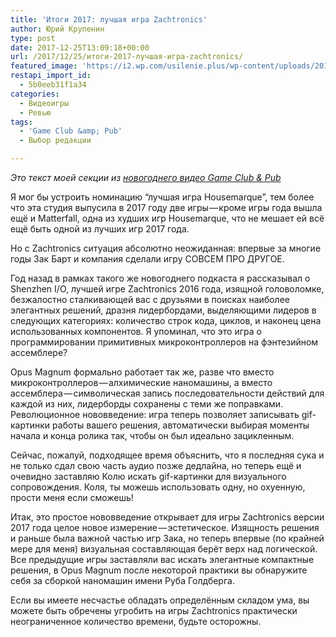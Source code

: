 ```yaml
---
title: 'Итоги 2017: лучшая игра Zachtronics'
author: Юрий Крупенин
type: post
date: 2017-12-25T13:09:18+00:00
url: /2017/12/25/итоги-2017-лучшая-игра-zachtronics/
featured_image: 'https://i2.wp.com/usilenie.plus/wp-content/uploads/2018/05/opus-magnum-water-purifier-2017-10-24-01-27-54.gif?resize=450%2C450&ssl=1'
restapi_import_id:
  - 5b0eeb31f1a34
categories:
  - Видеоигры
  - Ревью
tags:
  - 'Game Club &amp; Pub'
  - Выбор редакции

---
```

_Это текст моей секции из_ <a href="https://www.youtube.com/watch?v=8xNjskITdUA" target="_blank" rel="noopener noreferrer"><em>новогоднего видео Game Club & Pub</em></a>
  
Я мог бы устроить номинацию “лучшая игра Housemarque”, тем более что эта студия выпусила в 2017 году две игры — кроме игры года вышла ещё и Matterfall, одна из худших игр Housemarque, что не мешает ей всё ещё быть одной из лучших игр 2017 года.
  
Но с Zachtronics ситуация абсолютно неожиданная: впервые за многие годы Зак Барт и компания сделали игру СОВСЕМ ПРО ДРУГОЕ.
  
Год назад в рамках такого же новогоднего подкаста я рассказывал о Shenzhen I/O, лучшей игре Zachtronics 2016 года, изящной головоломке, безжалостно сталкивающей вас с друзьями в поисках наиболее элегантных решений, дразня лидербордами, выделяющими лидеров в следующих категориях: количество строк кода, циклов, и наконец цена использованных компонентов. Я упоминал, что это игра о программировании примитивных микроконтроллеров на фэнтезийном ассемблере?
  
Opus Magnum формально работает так же, разве что вместо микроконтроллеров — алхимические наномашины, а вместо ассемблера — символическая запись последовательности действий для каждой из них, лидерборды сохранены с теми же поправками. Революционное нововведение: игра теперь позволяет записывать gif-картинки работы вашего решения, автоматически выбирая моменты начала и конца ролика так, чтобы он был идеально зацикленным.
  
Сейчас, пожалуй, подходящее время объяснить, что я последняя сука и не только сдал свою часть аудио позже дедлайна, но теперь ещё и очевидно заставляю Колю искать gif-картинки для визуального сопровождения. Коля, ты можешь использовать одну, но охуенную, прости меня если сможешь!
  
Итак, это простое нововведение открывает для игры Zachtronics версии 2017 года целое новое измерение — эстетическое. Изящность решения и раньше была важной частью игр Зака, но теперь впервые (по крайней мере для меня) визуальная составляющая берёт верх над логической. Все предыдущие игры заставляли вас искать элегантные компактные решения, в Opus Magnum после некоторой практики вы обнаружите себя за сборкой наномашин имени Руба Голдберга.
  
Если вы имеете несчастье обладать определённым складом ума, вы можете быть обречены угробить на игры Zachtronics практически неограниченное количество времени, будьте осторожны.